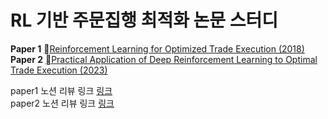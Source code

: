 # RL 기반 주문집행 최적화 논문 스터디 

**Paper 1** [Reinforcement Learning for Optimized Trade Execution (2018)](https://www.cis.upenn.edu/~mkearns/papers/rlexec.pdf) <br>
**Paper 2** [Practical Application of Deep Reinforcement Learning to Optimal Trade Execution (2023)](https://www.mdpi.com/2674-1032/2/3/23) <br>

paper1 노션 리뷰 링크 [링크](https://perfect-heather-d46.notion.site/Reinforcement-Learning-for-Optimized-Trade-Execution-0c66fa58e25c4cd1a2807d3109db1b7c?pvs=4) <br>
paper2 노션 리뷰 링크 [링크](https://perfect-heather-d46.notion.site/Practical-Application-of-Deep-Reinforcement-Learning-to-Optimal-Trade-Execution-7b61a47c8fab436599ad24e78c58d125?pvs=4)
